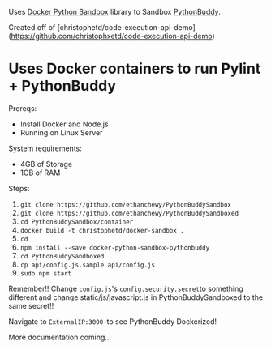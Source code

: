 Uses [Docker Python Sandbox](https://github.com/christophetd/docker-python-sandbox) library to Sandbox [PythonBuddy](https://github.com/ethanchewy/PythonBuddy).

Created off of [christophetd/code-execution-api-demo] (https://github.com/christophxetd/code-execution-api-demo)

# Uses Docker containers to run Pylint + PythonBuddy

Prereqs:
* Install Docker and Node.js
* Running on Linux Server

System requirements:
* 4GB of Storage
* 1GB of RAM

Steps:
1. `git clone https://github.com/ethanchewy/PythonBuddySandbox`
2. `git clone https://github.com/ethanchewy/PythonBuddySandboxed`
3. `cd PythonBuddySandbox/container`
4. `docker build -t christophetd/docker-sandbox .`
5. `cd`
6. `npm install --save docker-python-sandbox-pythonbuddy`
7. `cd PythonBuddySandboxed`
8. `cp api/config.js.sample api/config.js`
9. `sudo npm start`

Remember!!
Change `config.js`'s `config.security.secret`to something different and change static/js/javascript.js in PythonBuddySandboxed to the same secret!!

Navigate to `ExternalIP:3000 `to see PythonBuddy Dockerized!


More documentation coming...

